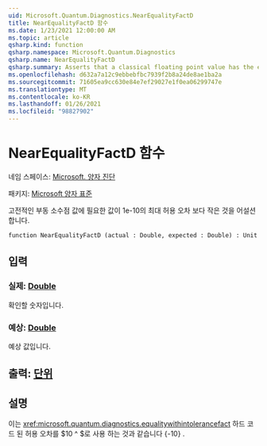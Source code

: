 ```yaml
---
uid: Microsoft.Quantum.Diagnostics.NearEqualityFactD
title: NearEqualityFactD 함수
ms.date: 1/23/2021 12:00:00 AM
ms.topic: article
qsharp.kind: function
qsharp.namespace: Microsoft.Quantum.Diagnostics
qsharp.name: NearEqualityFactD
qsharp.summary: Asserts that a classical floating point value has the expected value up to a small tolerance of 1e-10.
ms.openlocfilehash: d632a7a12c9ebbebfbc7939f2b8a24de8ae1ba2a
ms.sourcegitcommit: 71605ea9cc630e84e7ef29027e1f0ea06299747e
ms.translationtype: MT
ms.contentlocale: ko-KR
ms.lasthandoff: 01/26/2021
ms.locfileid: "98827902"
---
```

# <a name="nearequalityfactd-function"></a>NearEqualityFactD 함수

네임 스페이스: [Microsoft. 양자 진단](xref:Microsoft.Quantum.Diagnostics)

패키지: [Microsoft 양자 표준](https://nuget.org/packages/Microsoft.Quantum.Standard)


고전적인 부동 소수점 값에 필요한 값이 1e-10의 최대 허용 오차 보다 작은 것을 어설션 합니다.

```qsharp
function NearEqualityFactD (actual : Double, expected : Double) : Unit
```


## <a name="input"></a>입력

### <a name="actual--double"></a>실제: [Double](xref:microsoft.quantum.lang-ref.double)

확인할 숫자입니다.


### <a name="expected--double"></a>예상: [Double](xref:microsoft.quantum.lang-ref.double)

예상 값입니다.



## <a name="output--unit"></a>출력: [단위](xref:microsoft.quantum.lang-ref.unit)



## <a name="remarks"></a>설명

이는 <xref:microsoft.quantum.diagnostics.equalitywithintolerancefact> 하드 코드 된 허용 오차를 $10 ^ $로 사용 하는 것과 같습니다 {-10} .